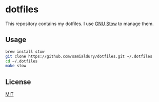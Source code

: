 # dotfiles

This repository contains my dotfiles. I use [GNU Stow](https://www.gnu.org/software/stow/) to manage them.

## Usage

```sh
brew install stow
git clone https://github.com/samialdury/dotfiles.git ~/.dotfiles
cd ~/.dotfiles
make stow
```

## License

[MIT](LICENSE)
